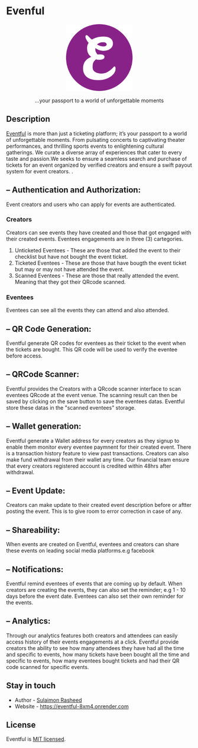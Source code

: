 # Evenful
<p align="center">
  <img src="https://github.com/Sulaimon-Rasheed/eventful/blob/main/src/public/apple-touch-icon.png"/>
</p>

  <p align="center"> ...your passport to a world of unforgettable moments</p>

## Description

[Eventful](https://eventful-8xm4.onrender.com) is more than just a ticketing platform; it’s your passport to a world of unforgettable moments. From pulsating concerts to captivating theater performances, and thrilling sports events to enlightening cultural gatherings. We curate a diverse array of experiences that cater to every taste and passion.We seeks to ensure a seamless search and purchase of tickets for an event organized by verified creators and ensure a swift payout system for event creators. 
.

## – Authentication and Authorization:

Event creators and users who can apply for events are authenticated.
### Creators
 Creators can see events they have created and those that got engaged with their created events. Eventees engagements are in three (3) cartegories.
1. Unticketed Eventees - These are those that added the event to their checklist but have not bought the event ticket.
2. Ticketed Eventees - These are those that have bougth the event ticket but may or may not have attended the event.
3. Scanned Eventees - These are those that really attended the event. Meaning that they got their QRcode scanned.

### Eventees
 Eventees can see all the events they can attend and also attended.

## – QR Code Generation:

Eventful generate QR codes for eventees as their ticket to the event when the tickets are bought. This QR code will be used to verify the eventee before access.

## – QRCode Scanner:
Eventful provides the Creators with a QRcode scanner interface to scan eventees QRcode at the event venue. The scanning result can then be saved by clicking on the save button to save the eventees datas. Eventful store these datas in the "scanned eventees" storage. 

## – Wallet generation:
Eventful generate a Wallet address for every creators as they signup to enable them monitor every eventee paymnent for their created event. There is a transaction history feature to view past transactions. Creators can also make fund withdrawal from their wallet any time. Our financial team ensure that every creators registered account is credited within 48hrs after withdrawal. 

## – Event Update:
Creators can make update to their created event description before or aftter posting the event. This is to give room to error correction in case of any.

## – Shareability: 
When events are created on Eventful, eventees and creators can share these events on leading social media platforms.e.g facebook

## – Notifications:
 Eventful remind eventees of events that are coming up by default. When creators are creating the events, they can also set the reminder; e.g 1 - 10 days before the event date. Eventees can also set their own reminder for the events.

## – Analytics:
Through our analytics features both creators and attendees can easily access history of their events engagements at a click. Eventful provide creators the ability to see how many attendees they have had all the time and specific to events, how many tickets have been bought all the time and specific to events, how many eventees bought tickets and had their QR code scanned for specific events.

## Stay in touch

- Author - [Sulaimon Rasheed](https://dev-sulaimon.onrender.com)
- Website - [ https://eventful-8xm4.onrender.com
]( https://eventful-8xm4.onrender.com)

## License

Eventful is [MIT licensed](LICENSE).
